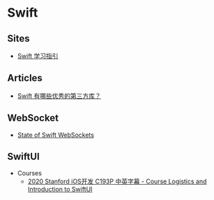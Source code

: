 # Swift

## Sites
* [Swift 学习指引](http://www.swiftguide.cn/)

## Articles
* [Swift 有哪些优秀的第三方库？](http://www.zhihu.com/question/28816900)

## WebSocket
* [State of Swift WebSockets](https://blog.rocketinsights.com/state-of-swift-websockets/)

## SwiftUI
* Courses
  * [2020 Stanford iOS开发 C193P 中英字幕 - Course Logistics and Introduction to SwiftUI](https://www.bilibili.com/video/BV1nT4y1u7SB/)
